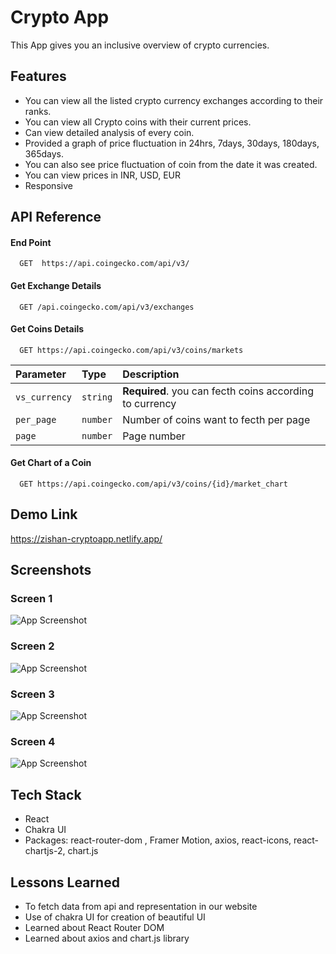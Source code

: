 
# Crypto App

This App gives you an inclusive overview of crypto currencies.


## Features

- You can view all the listed crypto currency exchanges according to their ranks.
- You can view all Crypto coins with their current prices.
- Can view detailed analysis of every coin.
- Provided a graph of price fluctuation in 24hrs, 7days, 30days, 180days, 365days.
- You can also see price fluctuation of coin from the date it was created.
- You can view prices in INR, USD, EUR
- Responsive



## API Reference

#### End Point

```http
  GET  https://api.coingecko.com/api/v3/
```

#### Get Exchange Details

```http
  GET /api.coingecko.com/api/v3/exchanges
```

#### Get Coins Details

```http
  GET https://api.coingecko.com/api/v3/coins/markets
```

| Parameter | Type     | Description                       |
| :-------- | :------- | :-------------------------------- |
| `vs_currency`| `string` | **Required**. you can fecth coins according to currency |
| `per_page`| `number`| Number of coins want to fecth per page|
| `page`| `number` | Page number|


#### Get Chart of a Coin

```http
  GET https://api.coingecko.com/api/v3/coins/{id}/market_chart
```





## Demo Link

https://zishan-cryptoapp.netlify.app/


## Screenshots
### Screen 1
![App Screenshot](https://github.com/zishancoder/crypto-app/blob/main/src/screenshots/screenshot_1.png)
### Screen 2
![App Screenshot](https://github.com/zishancoder/crypto-app/blob/main/src/screenshots/screenshot_2.png)
### Screen 3
![App Screenshot](https://github.com/zishancoder/crypto-app/blob/main/src/screenshots/screenshot_3.png)
### Screen 4
![App Screenshot](https://github.com/zishancoder/crypto-app/blob/main/src/screenshots/screenshot_4.png)

## Tech Stack

- React 
- Chakra UI
- Packages: react-router-dom , Framer Motion, axios, react-icons, react-chartjs-2, chart.js


## Lessons Learned

- To fetch data from api and representation in our website 
- Use of chakra UI for creation of beautiful UI
- Learned about React Router DOM
- Learned about axios and chart.js library

